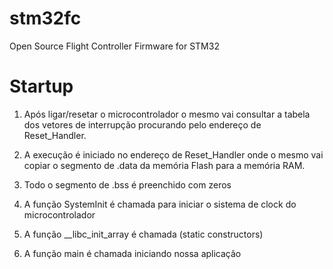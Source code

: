 # stm32fc
Open Source Flight Controller Firmware for STM32

# Startup

1) Após ligar/resetar o microcontrolador o mesmo vai consultar a tabela dos vetores de interrupção procurando pelo endereço de Reset_Handler.

2) A execução é iniciado no endereço de Reset_Handler onde o mesmo vai copiar o segmento de .data da memória Flash para a memória RAM.

3) Todo o segmento de .bss é preenchido com zeros

4) A função SystemInit é chamada para iniciar o sistema de clock do microcontrolador

5) A função __libc_init_array é chamada (static constructors)

6) A função main é chamada iniciando nossa aplicação
